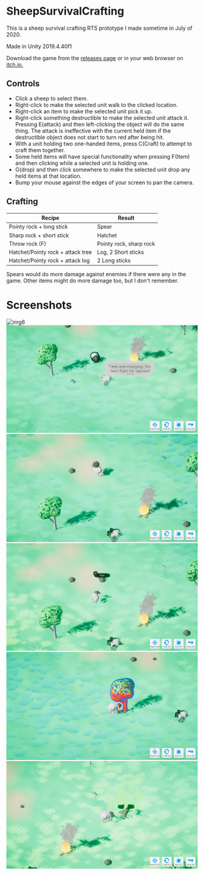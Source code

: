 # SheepSurvivalCrafting
This is a sheep survival crafting RTS prototype I made sometime in July of 2020.

Made in Unity 2019.4.40f1

Download the game from the [releases page](https://github.com/Noobot9k/SheepSurvivalCrafting/releases) or in your web browser on [itch.io.](https://pc-hris.itch.io/sheep-survival-crafting-prototype)

## Controls
* Click a sheep to select them.
* Right-click to make the selected unit walk to the clicked location.
* Right-click an item to make the selected unit pick it up.
* Right-click something destructible to make the selected unit attack it. Pressing E(attack) and then left-clicking the object will do the same thing. The attack is ineffective with the current held item if the destructible object does not start to turn red after being hit.
* With a unit holding two one-handed items, press C(Craft) to attempt to craft them together.
* Some held items will have special functionality when pressing F(Item) and then clicking while a selected unit is holding one.
* G(drop) and then click somewhere to make the selected unit drop any held items at that location.
* Bump your mouse against the edges of your screen to pan the camera.

## Crafting
|Recipe|Result|
|-----------|-----------|
|Pointy rock + long stick|Spear|
|Sharp rock + short stick|Hatchet|
|Throw rock (F)|Pointy rock, sharp rock|
|Hatchet/Pointy rock + attack tree|Log, 2 Short sticks|
|Hatchet/Pointy rock + attack log|2 Long sticks|

Spears would do more damage against enemies if there were any in the game. Other items might do more damage too, but I don't remember.

# Screenshots
![img6](Marketing/Screenshots/2024-04-13%20.png)
![img1](Marketing/Screenshots/2024-04-13%20(1).png)
![img2](Marketing/Screenshots/2024-04-13%20(2).png)
![img3](Marketing/Screenshots/2024-04-13%20(3).png)
![img4](Marketing/Screenshots/2024-04-13%20(5).png)
![img5](Marketing/Screenshots/2024-04-13%20(6).png)